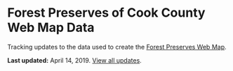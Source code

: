 # Forest Preserves of Cook County Web Map Data
Tracking updates to the data used to create the [Forest Preserves Web Map](https://map.fpdcc.com). 

**Last updated:** April 14, 2019. [View all updates](https://github.com/fpdcc/webmap_data_updates/commits/master).

